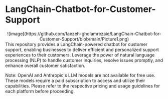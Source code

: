 # LangChain-Chatbot-for-Customer-Support
<center>
![image](https://github.com/faezeh-gholamrezaie/LangChain-Chatbot-for-Customer-Support/blob/main/Picture1.png)
</center>
This repository provides a LangChain-powered chatbot for customer support, enabling businesses to deliver efficient and personalized support experiences to their customers. Leverage the power of natural language processing (NLP) to handle customer inquiries, resolve issues promptly, and enhance overall customer satisfaction.

Note: OpenAI and Anthropic's LLM models are not available for free use. These models require a paid subscription to access and utilize their capabilities. Please refer to the respective pricing and usage guidelines for each platform before proceeding.

